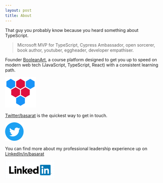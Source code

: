 ```yaml
---
layout: post
title: About
---
```


That guy you probably know because you heard something about TypeScript.

> Microsoft MVP for TypeScript, Cypress Ambassador, open sorcerer, book author, youtuber, eggheader, developer empathiser.

Founder [BooleanArt](https://booleanart.com), a course platform designed to get you up to speed on modern web tech (JavaScript, TypeScript, React) with a consistent learning path.

<a href="https://booleanart.com"><img height="100px" src="/img/booleanart.png"/></a>

[Twitter/basarat](https://twitter.com/basarat) is the quickest way to get in touch.

<a href="https://twitter.com/basarat"><img height="60px" src="/img/twitter.png"/></a>

You can find more about my professional leadership experience up on [LinkedIn/in/basarat](https://linkedin.com/in/basarat)

<a href="https://linkedin.com/in/basarat"><img height="60px" src="/img/linkedin.png"/></a>
